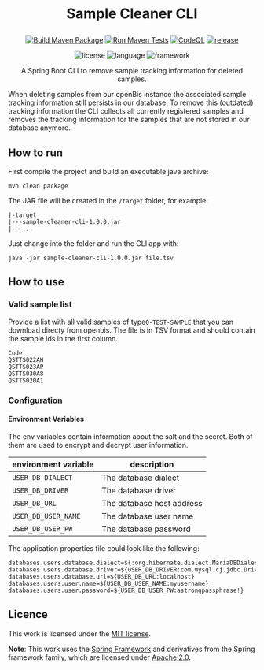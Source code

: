 # <p align=center>Sample Cleaner CLI</p>

<div align="center">

[![Build Maven Package](https://github.com/qbicsoftware/sample-cleaner-cli/actions/workflows/build_package.yml/badge.svg)](https://github.com/qbicsoftware/sample-cleaner-cli/actions/workflows/build_package.yml)
[![Run Maven Tests](https://github.com/qbicsoftware/sample-cleaner-cli/actions/workflows/run_tests.yml/badge.svg)](https://github.com/qbicsoftware/sample-cleaner-cli/actions/workflows/run_tests.yml)
[![CodeQL](https://github.com/qbicsoftware/sample-cleaner-cli/actions/workflows/codeql-analysis.yml/badge.svg)](https://github.com/qbicsoftware/sample-cleaner-cli/actions/workflows/codeql-analysis.yml)
[![release](https://img.shields.io/github/v/release/qbicsoftware/sample-cleaner-cli?include_prereleases)](https://github.com/qbicsoftware/sample-cleaner-cli/releases)

![license](https://img.shields.io/github/license/qbicsoftware/sample-cleaner-cli)
![language](https://img.shields.io/badge/language-java-blue.svg)
![framework](https://img.shields.io/badge/framework-spring-blue.svg)

</div>

<div align="center">
A Spring Boot CLI to remove sample tracking information for deleted samples.
</div>

When deleting samples from our openBis instance the associated sample tracking information still persists in our database.
To remove this (outdated) tracking information the CLI collects all currently registered samples and removes the tracking information for the samples that are not
stored in our database anymore.

## How to run

First compile the project and build an executable java archive:

```
mvn clean package
```

The JAR file will be created in the ``/target`` folder, for example:

```
|-target
|---sample-cleaner-cli-1.0.0.jar
|---...
```

Just change into the folder and run the CLI app with:

```
java -jar sample-cleaner-cli-1.0.0.jar file.tsv
```

## How to use

### Valid sample list

Provide a list with all valid samples of type`Q-TEST-SAMPLE` that you can download directy from openbis. The file is in TSV format and should contain the sample ids in the first column.

```
Code	
QSTTS022AH	
QSTTS023AP	
QSTTS030A8	
QSTTS020A1	
```

### Configuration

#### Environment Variables
The env variables contain information about the salt and the secret. Both of them are used to encrypt and decrypt user information.

| environment variable       | description               |
|----------------------------|---------------------------|
| `USER_DB_DIALECT`          | The database dialect      |
| `USER_DB_DRIVER`           | The database driver       |
| `USER_DB_URL`              | The database host address |
| `USER_DB_USER_NAME`        | The database user name    |
| `USER_DB_USER_PW`          | The database password     |

The application properties file could look like the following:
```properties
databases.users.database.dialect=${:org.hibernate.dialect.MariaDBDialect}
databases.users.database.driver=${USER_DB_DRIVER:com.mysql.cj.jdbc.Driver}
databases.users.database.url=${USER_DB_URL:localhost}
databases.users.user.name=${USER_DB_USER_NAME:myusername}
databases.users.user.password=${USER_DB_USER_PW:astrongpassphrase!}
```

## Licence
This work is licensed under the [MIT license](https://mit-license.org/).

**Note**: This work uses the [Spring Framework](https://github.com/spring-projects) and derivatives from the Spring framework family, which are licensed under [Apache 2.0](https://www.apache.org/licenses/LICENSE-2.0).
